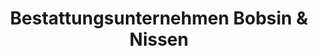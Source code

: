 ---
title: "Bestattungsunternehmen Bobsin & Nissen"
url: /rostock/bestattungsunternehmen-bobsin-und-nissen/
shop: Bestattungen
---